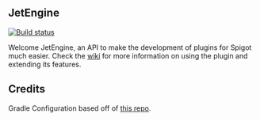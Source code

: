 JetEngine
-------------------------------------------------
[![Build status](https://badge.buildkite.com/8b52b054c64cd540310fc2fd948c6f1044f45e77038adf6acd.svg)](https://buildkite.com/jetsuite/jetengine)

Welcome JetEngine, an API to make the development of plugins for Spigot much easier. Check the [wiki](https://github.com/UberPilot/JetEngine/wiki) for more information on using the plugin and extending its features.

## Credits

Gradle Configuration based off of [this repo](https://github.com/ReneHollander/empty-spigot-plugin).

